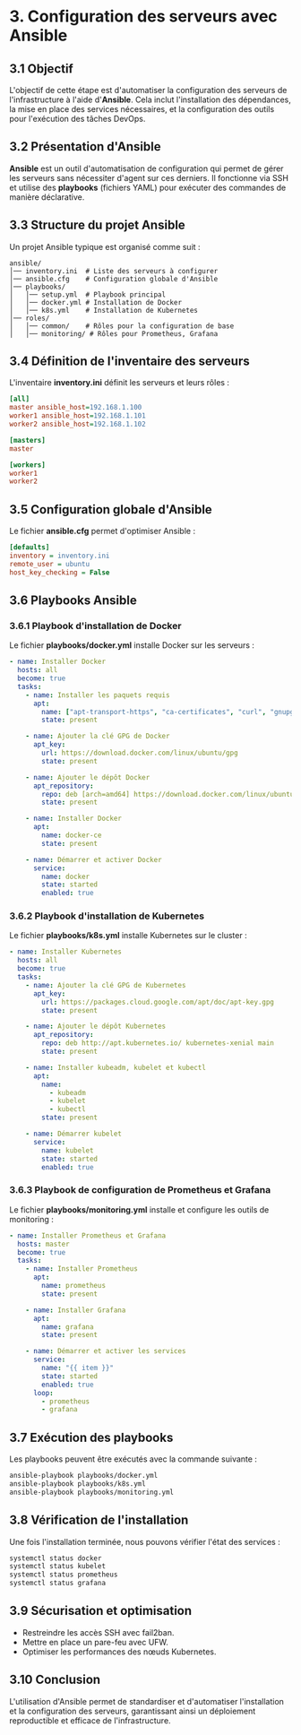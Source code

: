 # 3. Configuration des serveurs avec Ansible

## 3.1 Objectif
L'objectif de cette étape est d'automatiser la configuration des serveurs de l'infrastructure à l'aide d'**Ansible**. Cela inclut l'installation des dépendances, la mise en place des services nécessaires, et la configuration des outils pour l'exécution des tâches DevOps.

## 3.2 Présentation d'Ansible
**Ansible** est un outil d'automatisation de configuration qui permet de gérer les serveurs sans nécessiter d'agent sur ces derniers. Il fonctionne via SSH et utilise des **playbooks** (fichiers YAML) pour exécuter des commandes de manière déclarative.

## 3.3 Structure du projet Ansible
Un projet Ansible typique est organisé comme suit :
```
ansible/
│── inventory.ini  # Liste des serveurs à configurer
│── ansible.cfg    # Configuration globale d'Ansible
│── playbooks/
│   │── setup.yml  # Playbook principal
│   │── docker.yml # Installation de Docker
│   │── k8s.yml    # Installation de Kubernetes
│── roles/
│   │── common/    # Rôles pour la configuration de base
│   │── monitoring/ # Rôles pour Prometheus, Grafana
```

## 3.4 Définition de l'inventaire des serveurs
L'inventaire **inventory.ini** définit les serveurs et leurs rôles :
```ini
[all]
master ansible_host=192.168.1.100
worker1 ansible_host=192.168.1.101
worker2 ansible_host=192.168.1.102

[masters]
master

[workers]
worker1
worker2
```

## 3.5 Configuration globale d'Ansible
Le fichier **ansible.cfg** permet d'optimiser Ansible :
```ini
[defaults]
inventory = inventory.ini
remote_user = ubuntu
host_key_checking = False
```

## 3.6 Playbooks Ansible

### 3.6.1 Playbook d'installation de Docker
Le fichier **playbooks/docker.yml** installe Docker sur les serveurs :
```yaml
- name: Installer Docker
  hosts: all
  become: true
  tasks:
    - name: Installer les paquets requis
      apt:
        name: ["apt-transport-https", "ca-certificates", "curl", "gnupg", "lsb-release"]
        state: present

    - name: Ajouter la clé GPG de Docker
      apt_key:
        url: https://download.docker.com/linux/ubuntu/gpg
        state: present

    - name: Ajouter le dépôt Docker
      apt_repository:
        repo: deb [arch=amd64] https://download.docker.com/linux/ubuntu focal stable
        state: present

    - name: Installer Docker
      apt:
        name: docker-ce
        state: present

    - name: Démarrer et activer Docker
      service:
        name: docker
        state: started
        enabled: true
```

### 3.6.2 Playbook d'installation de Kubernetes
Le fichier **playbooks/k8s.yml** installe Kubernetes sur le cluster :
```yaml
- name: Installer Kubernetes
  hosts: all
  become: true
  tasks:
    - name: Ajouter la clé GPG de Kubernetes
      apt_key:
        url: https://packages.cloud.google.com/apt/doc/apt-key.gpg
        state: present

    - name: Ajouter le dépôt Kubernetes
      apt_repository:
        repo: deb http://apt.kubernetes.io/ kubernetes-xenial main
        state: present

    - name: Installer kubeadm, kubelet et kubectl
      apt:
        name:
          - kubeadm
          - kubelet
          - kubectl
        state: present

    - name: Démarrer kubelet
      service:
        name: kubelet
        state: started
        enabled: true
```

### 3.6.3 Playbook de configuration de Prometheus et Grafana
Le fichier **playbooks/monitoring.yml** installe et configure les outils de monitoring :
```yaml
- name: Installer Prometheus et Grafana
  hosts: master
  become: true
  tasks:
    - name: Installer Prometheus
      apt:
        name: prometheus
        state: present

    - name: Installer Grafana
      apt:
        name: grafana
        state: present

    - name: Démarrer et activer les services
      service:
        name: "{{ item }}"
        state: started
        enabled: true
      loop:
        - prometheus
        - grafana
```

## 3.7 Exécution des playbooks
Les playbooks peuvent être exécutés avec la commande suivante :
```bash
ansible-playbook playbooks/docker.yml
ansible-playbook playbooks/k8s.yml
ansible-playbook playbooks/monitoring.yml
```

## 3.8 Vérification de l'installation
Une fois l'installation terminée, nous pouvons vérifier l'état des services :
```bash
systemctl status docker
systemctl status kubelet
systemctl status prometheus
systemctl status grafana
```

## 3.9 Sécurisation et optimisation
- Restreindre les accès SSH avec fail2ban.
- Mettre en place un pare-feu avec UFW.
- Optimiser les performances des nœuds Kubernetes.

## 3.10 Conclusion
L'utilisation d'Ansible permet de standardiser et d'automatiser l'installation et la configuration des serveurs, garantissant ainsi un déploiement reproductible et efficace de l'infrastructure.

